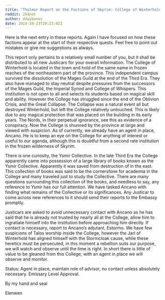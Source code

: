 ```yaml
---
title: "Thalmor Report on the Factions of Skyrim: College of Winterhold"
reddit: 2k4not
author: ddaybones
date: 2014-10-23T20:23:02Z
---
```


Here is the next entry in these reports. Again I have focused on how these factions appear at the start of their respective quests. Feel free to point out mistakes or give me suggestions as always. 

This report only pertains to a relatively small number of you, but it shall be distributed to all new Justicars for your overall information. The College of Winterhold is located in the town and hold of the same name in frozen reaches of the northeastern part of the province. This independent campus survived the dissolution of the Mages Guild at the end of the Third Era. They also have managed to stay neutral despite pressures from the successors of the Mages Guild, the Imperial Synod and College of Whispers. This institution is not open to all and selects its students based on magical skill and ability. However the College has struggled since the end of the Oblivion Crisis, and the Great Collapse. The Collapse was a natural event all but destroyed Winterhold, but left the College relatively untouched. This is likely due to any magical protection that was placed on the building in its early years. The Nords, in their perpetual ignorance, see this as evidence of a conspiracy. Now the College is shunned by the province at large and viewed with suspicion. As of currently, we already have an agent in place, Ancano. He is to keep an eye on the College for anything of interest or useful to our agenda, although this is doubtful from a second rate institution in the frozen wilderness of Skyrim. 

 There is one curiosity, the Ysmir Collective. In the late Third Era the College apparently came into possession of a large library of books known as the Ysmir Collective. Apparently it was saved from destruction of in the east.  This collection of books was said to be the cornerstone for academia in the College and many traveled just to study the Collective. There are many questions surrounding this collection of the books, and needless to say, any reference to Ysmir has our full attention. We have tasked Ancano with finding what remains of the Collective or its significances. Any Justicar to come across new references to it should send their reports to the Embassy promptly.

 Justicars are asked to avoid unnecessary contact with Ancano as he has said that he is already not trusted by nearly all at the College, allow him to ingratiate himself into the institution before approaching him directly. If contact is necessary, report to Ancano’s adjutant, Estormo. We have few suspicions of Talos worship inside the College, however the Jarl of Winterhold has aligned himself with the Stormcloak cause, while these heretics must be persecuted, in this moment a rebellion suits our purpose, we will watch and observe until the time is right. In short there is little of value to be gleaned from this College, with an agent in place we will observe and monitor.

Status: Agent in place, maintain role of advisor, no contact unless absolutely necessary. Emissary Level Approval. 

By my hand and seal 

Elenwen
